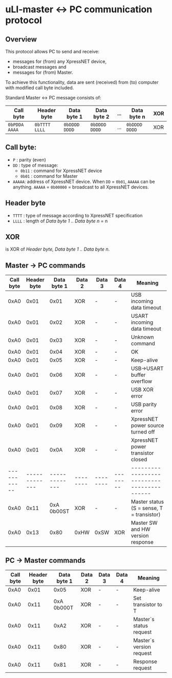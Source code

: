 # uLI-master ↔ PC communication protocol

## Overview

This protocol allows PC to send and receive:
 * messages for (from) any XpressNET device,
 * broadcast messages and
 * messages for (from) Master.

To achieve this functionality, data are sent (received) from (to) computer
with modified call byte included.

Standard Master ↔ PC message consists of:

|   Call byte   |  Header byte  |  Data byte 1  |  Data byte 2  | ... |  Data byte n  | XOR |
|---------------|---------------|---------------|---------------|-----|---------------|-----|
| `0bPDDA AAAA` | `0bTTTT LLLL` | `0bDDDD DDDD` | `0bDDDD DDDD` | ... | `0bDDDD DDDD` | XOR |

## Call byte:

 - `P` : parity (even)
 - `DD` : type of message:
   * `0b11` : command for XpressNET device
   * `0b01` : command for Master
 - `AAAAA`: address of XpressNET device. When `DD` = `0b01`, `AAAAA` can be
   anything.
   `AAAAA` = `0b00000` = broadcast to all XpressNET devices.

## Header byte

 - `TTTT` : type of message according to XpressNET specification
 - `LLLL` : length of *Data byte 1 .. Data byte n* = n

## XOR

is XOR of *Header byte, Data byte 1 .. Data byte n*.

## Master → PC commands

| Call byte | Header byte | Data byte 1 | Data 2 | Data 3 | Data 4 |                 Meaning                  |
|-----------|-------------|-------------|--------|--------|--------|------------------------------------------|
| 0xA0      | 0x01        | 0x01        | XOR    | -      | -      | USB incoming data timeout                |
| 0xA0      | 0x01        | 0x02        | XOR    | -      | -      | USART incoming data timeout              |
| 0xA0      | 0x01        | 0x03        | XOR    | -      | -      | Unknown command                          |
| 0xA0      | 0x01        | 0x04        | XOR    | -      | -      | OK                                       |
| 0xA0      | 0x01        | 0x05        | XOR    | -      | -      | Keep-alive                               |
| 0xA0      | 0x01        | 0x06        | XOR    | -      | -      | USB→USART buffer overflow                |
| 0xA0      | 0x01        | 0x07        | XOR    | -      | -      | USB XOR error                            |
| 0xA0      | 0x01        | 0x08        | XOR    | -      | -      | USB parity error                         |
| 0xA0      | 0x01        | 0x09        | XOR    | -      | -      | XpressNET power source turned off        |
| 0xA0      | 0x01        | 0x0A        | XOR    | -      | -      | XpressNET power transistor closed        |
|-----------|-------------|-------------|--------|--------|--------|------------------------------------------|
| 0xA0      | 0x11        | 0xA 0b00ST  | XOR    | -      | -      | Master status (S = sense, T = transistor)|
| 0xA0      | 0x13        | 0x80        | 0xHW   | 0xSW   | XOR    | Master SW and HW version response        |

## PC → Master commands

| Call byte | Header byte | Data byte 1 | Data 2 | Data 3 | Data 4 |                 Meaning                  |
|-----------|-------------|-------------|--------|--------|--------|------------------------------------------|
| 0xA0      | 0x01        | 0x05        | XOR    | -      | -      | Keep-alive                               |
| 0xA0      | 0x11        | 0xA 0b000T  | XOR    | -      | -      | Set transistor to T                      |
| 0xA0      | 0x11        | 0xA2        | XOR    | -      | -      | Master`s status request                  |
| 0xA0      | 0x11        | 0x80        | XOR    | -      | -      | Master`s version request                 |
| 0xA0      | 0x11        | 0x81        | XOR    | -      | -      | Response request                         |
